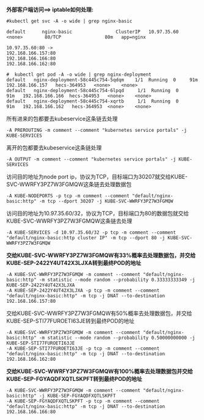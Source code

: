 

**外部客户端访问==> iptable如何处理:**

```
#kubectl get svc -A -o wide | grep nginx-basic

default      nginx-basic                ClusterIP   10.97.35.60   <none>        80/TCP                80m   app=nginx
```



```
10.97.35.60:80 ->
192.168.166.157:80
192.168.166.166:80
192.168.166.162:80
```

```
#  kubectl get pod -A -o wide | grep nginx-deployment
default   nginx-deployment-58c445c754-5qdqm    1/1  Running  0     91m   192.168.166.157   hecs-364953   <none>    <none>
default   nginx-deployment-58c445c754-6lpqd     1/1  Running  0     91m   192.168.166.166  hecs-364953   <none>    <none>
default   nginx-deployment-58c445c754-xqrtb     1/1  Running  0     91m   192.168.166.162   hecs-364953  <none>    <none>

```

所有进来的包都要去kubeservice这条链去处理

```
-A PREROUTING -m comment --comment "kubernetes service portals" -j KUBE-SERVICES
```

离开的包都要去kubeservice这条链处理

```
-A OUTPUT -m comment --comment "kubernetes service portals" -j KUBE-SERVICES
```

访问目的地址为node port ip，协议为TCP，目标端口为30207就交给KUBE-SVC-WWRFY3PZ7W3FGMQW这条链去处理数据包

```
-A KUBE-NODEPORTS -p tcp -m comment --comment "default/nginx-basic:http" -m tcp --dport 30207 -j KUBE-SVC-WWRFY3PZ7W3FGMQW
```

访问目的地址为10.97.35.60/32，协议为TCP，目标端口为80的数据包就交给KUBE-SVC-WWRFY3PZ7W3FGMQW这条链去处理

```
-A KUBE-SERVICES -d 10.97.35.60/32 -p tcp -m comment --comment "default/nginx-basic:http cluster IP" -m tcp --dport 80 -j KUBE-SVC-WWRFY3PZ7W3FGMQW
```

**交给KUBE-SVC-WWRFY3PZ7W3FGMQW有33%概率去处理数据包，并交给KUBE-SEP-2422Y4UT42X3LJXA转到最终POD的地址**

```
-A KUBE-SVC-WWRFY3PZ7W3FGMQW -m comment --comment "default/nginx-basic:http" -m statistic --mode random --probability 0.33333333349 -j KUBE-SEP-2422Y4UT42X3LJXA
-A KUBE-SEP-2422Y4UT42X3LJXA -p tcp -m comment --comment "default/nginx-basic:http" -m tcp -j DNAT --to-destination 192.168.166.157:80
```

交给KUBE-SVC-WWRFY3PZ7W3FGMQW有50%概率去处理数据包，并交给KUBE-SEP-STI77FUROETI63JE转到最终POD的地址

```
-A KUBE-SVC-WWRFY3PZ7W3FGMQW -m comment --comment "default/nginx-basic:http" -m statistic --mode random --probability 0.50000000000 -j KUBE-SEP-STI77FUROETI63JE
-A KUBE-SEP-STI77FUROETI63JE -p tcp -m comment --comment "default/nginx-basic:http" -m tcp -j DNAT --to-destination 192.168.166.162:80
```

**交给KUBE-SVC-WWRFY3PZ7W3FGMQW有100%概率去处理数据包并交给KUBE-SEP-FGYAQDFXQTLSKPFT转到最终POD的地址**

```
-A KUBE-SVC-WWRFY3PZ7W3FGMQW -m comment --comment "default/nginx-basic:http" -j KUBE-SEP-FGYAQDFXQTLSKPFT
-A KUBE-SEP-FGYAQDFXQTLSKPFT -p tcp -m comment --comment "default/nginx-basic:http" -m tcp -j DNAT --to-destination 192.168.166.166:80
```

